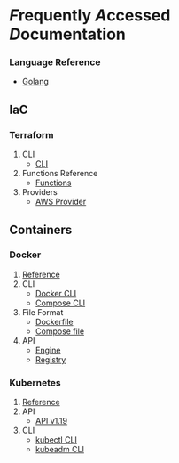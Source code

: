 # *F*requently *A*ccessed *D*ocumentation 

### Language Reference
- [Golang](https://golang.org/ref/spec#Address_operators)

## IaC

### Terraform 
1. CLI
   - [CLI](https://www.terraform.io/docs/cli-index.html)
2. Functions Reference
   - [Functions](https://www.terraform.io/docs/configuration/functions.html)
1. Providers
   - [AWS Provider](https://registry.terraform.io/providers/hashicorp/aws/latest/docs)

## Containers

### Docker
1. [Reference](https://docs.docker.com/reference/)
1. CLI
   - [Docker CLI](https://docs.docker.com/engine/reference/commandline/cli/)
   - [Compose CLI](https://docs.docker.com/compose/reference/overview/)
1. File Format
   - [Dockerfile](https://docs.docker.com/engine/reference/builder/)
   - [Compose file](https://docs.docker.com/compose/compose-file/)
1. API
   - [Engine](https://docs.docker.com/engine/api/)
   - [Registry](https://docs.docker.com/registry/spec/api/)

### Kubernetes
1. [Reference](https://kubernetes.io/docs/reference/)
1. API
   - [API v1.19](https://kubernetes.io/docs/reference/generated/kubernetes-api/v1.19/)
1. CLI
   - [kubectl CLI](https://kubernetes.io/docs/reference/kubectl/overview/)
   - [kubeadm CLI](https://kubernetes.io/docs/reference/setup-tools/kubeadm/)
